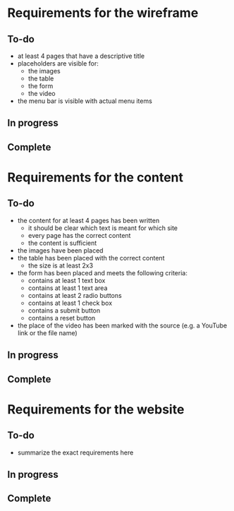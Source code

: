 # Requirements for the wireframe
## To-do
- at least 4 pages that have a descriptive title
- placeholders are visible for:
  - the images
  - the table
  - the form
  - the video
- the menu bar is visible with actual menu items
## In progress
## Complete
# Requirements for the content
## To-do
- the content for at least 4 pages has been written
  - it should be clear which text is meant for which site
  - every page has the correct content
  - the content is sufficient
- the images have been placed
- the table has been placed with the correct content
  - the size is at least 2x3
- the form has been placed and meets the following criteria:
  - contains at least 1 text box
  - contains at least 1 text area
  - contains at least 2 radio buttons
  - contains at least 1 check box
  - contains a submit button
  - contains a reset button
- the place of the video has been marked with the source (e.g. a YouTube link or the file name)
## In progress
## Complete
# Requirements for the website
## To-do
- summarize the exact requirements here
## In progress
## Complete